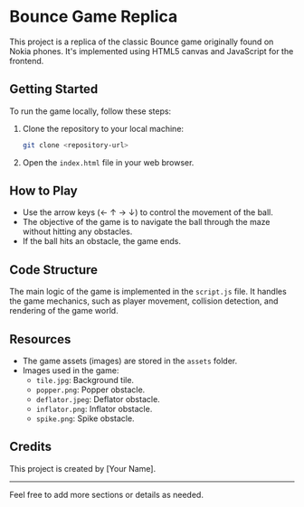 # Bounce Game Replica

This project is a replica of the classic Bounce game originally found on Nokia phones. It's implemented using HTML5 canvas and JavaScript for the frontend.

## Getting Started

To run the game locally, follow these steps:

1. Clone the repository to your local machine:

    ```bash
    git clone <repository-url>
    ```

2. Open the `index.html` file in your web browser.

## How to Play

- Use the arrow keys (← ↑ → ↓) to control the movement of the ball.
- The objective of the game is to navigate the ball through the maze without hitting any obstacles.
- If the ball hits an obstacle, the game ends.

## Code Structure

The main logic of the game is implemented in the `script.js` file. It handles the game mechanics, such as player movement, collision detection, and rendering of the game world.

## Resources

- The game assets (images) are stored in the `assets` folder.
- Images used in the game:
  - `tile.jpg`: Background tile.
  - `popper.png`: Popper obstacle.
  - `deflator.jpeg`: Deflator obstacle.
  - `inflator.png`: Inflator obstacle.
  - `spike.png`: Spike obstacle.

## Credits

This project is created by [Your Name].

---

Feel free to add more sections or details as needed.
